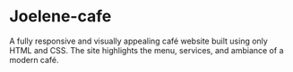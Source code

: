 # Joelene-cafe
A fully responsive and visually appealing café website built using only HTML and CSS. The site highlights the menu, services, and ambiance of a modern café.
